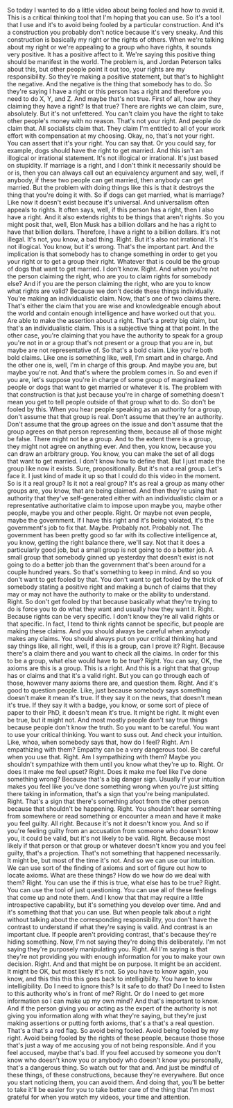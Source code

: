  So today I wanted to do a little video about being fooled and how to avoid it. This is a critical thinking tool that I'm hoping that you can use. So it's a tool that I use and it's to avoid being fooled by a particular construction. And it's a construction you probably don't notice because it's very sneaky. And this construction is basically my right or the rights of others. When we're talking about my right or we're appealing to a group who have rights, it sounds very positive. It has a positive affect to it. We're saying this positive thing should be manifest in the world. The problem is, and Jordan Peterson talks about this, but other people point it out too, your rights are my responsibility. So they're making a positive statement, but that's to highlight the negative. And the negative is the thing that somebody has to do. So they're saying I have a right or this person has a right and therefore you need to do X, Y, and Z. And maybe that's not true. First of all, how are they claiming they have a right? Is that true? There are rights we can claim, sure, absolutely. But it's not unfettered. You can't claim you have the right to take other people's money with no reason. That's not your right. And people do claim that. All socialists claim that. They claim I'm entitled to all of your work effort with compensation at my choosing. Okay, no, that's not your right. You can assert that it's your right. You can say that. Or you could say, for example, dogs should have the right to get married. And this isn't an illogical or irrational statement. It's not illogical or irrational. It's just based on stupidity. If marriage is a right, and I don't think it necessarily should be or is, then you can always call out an equivalency argument and say, well, if anybody, if these two people can get married, then anybody can get married. But the problem with doing things like this is that it destroys the thing that you're doing it with. So if dogs can get married, what is marriage? Like now it doesn't exist because it's universal. And universalism often appeals to rights. It often says, well, if this person has a right, then I also have a right. And it also extends rights to be things that aren't rights. So you might posit that, well, Elon Musk has a billion dollars and he has a right to have that billion dollars. Therefore, I have a right to a billion dollars. It's not illegal. It's not, you know, a bad thing. Right. But it's also not irrational. It's not illogical. You know, but it's wrong. That's the important part. And the implication is that somebody has to change something in order to get you your right or to get a group their right. Whatever that is could be the group of dogs that want to get married. I don't know. Right. And when you're not the person claiming the right, who are you to claim rights for somebody else? And if you are the person claiming the right, who are you to know what rights are valid? Because we don't decide these things individually. You're making an individualistic claim. Now, that's one of two claims there. That's either the claim that you are wise and knowledgeable enough about the world and contain enough intelligence and have worked out that you. Are able to make the assertion about a right. That's a pretty big claim, but that's an individualistic claim. This is a subjective thing at that point. In the other case, you're claiming that you have the authority to speak for a group you're not in or a group that's not present or a group that you are in, but maybe are not representative of. So that's a bold claim. Like you're both bold claims. Like one is something like, well, I'm smart and in charge. And the other one is, well, I'm in charge of this group. And maybe you are, but maybe you're not. And that's where the problem comes in. So and even if you are, let's suppose you're in charge of some group of marginalized people or dogs that want to get married or whatever it is. The problem with that construction is that just because you're in charge of something doesn't mean you get to tell people outside of that group what to do. So don't be fooled by this. When you hear people speaking as an authority for a group, don't assume that that group is real. Don't assume that they're an authority. Don't assume that the group agrees on the issue and don't assume that the group agrees on that person representing them, because all of those might be false. There might not be a group. And to the extent there is a group, they might not agree on anything ever. And then, you know, because you can draw an arbitrary group. You know, you can make the set of all dogs that want to get married. I don't know how to define that. But I just made the group like now it exists. Sure, propositionally. But it's not a real group. Let's face it. I just kind of made it up so that I could do this video in the moment. So is it a real group? Is it not a real group? It's as real a group as many other groups are, you know, that are being claimed. And then they're using that authority that they've self-generated either with an individualistic claim or a representative authoritative claim to impose upon maybe you, maybe other people, maybe you and other people. Right. Or maybe not even people, maybe the government. If I have this right and it's being violated, it's the government's job to fix that. Maybe. Probably not. Probably not. The government has been pretty good so far with its collective intelligence at, you know, getting the right balance there, we'll say. Not that it does a particularly good job, but a small group is not going to do a better job. A small group that somebody ginned up yesterday that doesn't exist is not going to do a better job than the government that's been around for a couple hundred years. So that's something to keep in mind. And so you don't want to get fooled by that. You don't want to get fooled by the trick of somebody stating a positive right and making a bunch of claims that they may or may not have the authority to make or the ability to understand. Right. So don't get fooled by that because basically what they're trying to do is force you to do what they want and usually how they want it. Right. Because rights can be very specific. I don't know they're all valid rights or that specific. In fact, I tend to think rights cannot be specific, but people are making these claims. And you should always be careful when anybody makes any claims. You should always put on your critical thinking hat and say things like, all right, well, if this is a group, can I prove it? Right. Because there's a claim there and you want to check all the claims. In order for this to be a group, what else would have to be true? Right. You can say, OK, the axioms are this is a group. This is a right. And this is a right that that group has or claims and that it's a valid right. But you can go through each of those, however many axioms there are, and question them. Right. And it's good to question people. Like, just because somebody says something doesn't make it mean it's true. If they say it on the news, that doesn't mean it's true. If they say it with a badge, you know, or some sort of piece of paper to their PhD, it doesn't mean it's true. It might be right. It might even be true, but it might not. And most mostly people don't say true things because people don't know the truth. So you want to be careful. You want to use your critical thinking. You want to suss out. And check your intuition. Like, whoa, when somebody says that, how do I feel? Right. Am I empathizing with them? Empathy can be a very dangerous tool. Be careful when you use that. Right. Am I sympathizing with them? Maybe you shouldn't sympathize with them until you know what they're up to. Right. Or does it make me feel upset? Right. Does it make me feel like I've done something wrong? Because that's a big danger sign. Usually if your intuition makes you feel like you've done something wrong when you're just sitting there taking in information, that's a sign that you're being manipulated. Right. That's a sign that there's something afoot from the other person because that shouldn't be happening. Right. You shouldn't hear something from somewhere or read something or encounter a mean and have it make you feel guilty. All right. Because it's not it doesn't know you. And so if you're feeling guilty from an accusation from someone who doesn't know you, it could be valid, but it's not likely to be valid. Right. Because most likely if that person or that group or whatever doesn't know you and you feel guilty, that's a projection. That's not something that happened necessarily. It might be, but most of the time it's not. And so we can use our intuition. We can use sort of the finding of axioms and sort of figure out how to locate axioms. What are these things? How do we how do we deal with them? Right. You can use the if this is true, what else has to be true? Right. You can use the tool of just questioning. You can use all of these feelings that come up and note them. And I know that that may require a little introspective capability, but it's something you develop over time. And and it's something that that you can use. But when people talk about a right without talking about the corresponding responsibility, you don't have the contrast to understand if what they're saying is valid. And contrast is an important clue. If people aren't providing contrast, that's because they're hiding something. Now, I'm not saying they're doing this deliberately. I'm not saying they're purposely manipulating you. Right. All I'm saying is that they're not providing you with enough information for you to make your own decision. Right. And and that might be on purpose. It might be an accident. It might be OK, but most likely it's not. So you have to know again, you know, and this this this this goes back to intelligibility. You have to know intelligibility. Do I need to ignore this? Is it safe to do that? Do I need to listen to this authority who's in front of me? Right. Or do I need to get more information so I can make up my own mind? And that's important to know. And if the person giving you or acting as the expert of the authority is not giving you information along with what they're saying, but they're just making assertions or putting forth axioms, that's a that's a real question. That's a that's a red flag. So avoid being fooled. Avoid being fooled by my right. Avoid being fooled by the rights of these people, because those those that's just a way of me accusing you of not being responsible. And if you feel accused, maybe that's bad. If you feel accused by someone you don't know who doesn't know you or anybody who doesn't know you personally, that's a dangerous thing. So watch out for that and. And just be mindful of these things, of these constructions, because they're everywhere. But once you start noticing them, you can avoid them. And doing that, you'll be better to take it'll be easier for you to take better care of the thing that I'm most grateful for when you watch my videos, your time and attention.